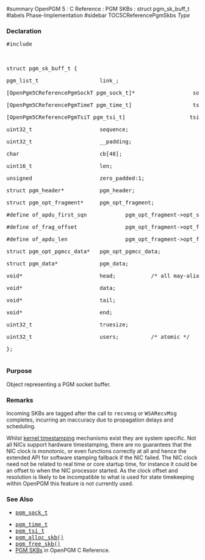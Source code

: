 ﻿#summary OpenPGM 5 : C Reference : PGM SKBs : struct pgm\_sk\_buff\_t
#labels Phase-Implementation
#sidebar TOC5CReferencePgmSkbs
_Type_
### Declaration ###
<pre>
#include <pgm/pgm.h><br>
<br>
struct pgm_sk_buff_t {<br>
pgm_list_t                   link_;<br>
[OpenPgm5CReferencePgmSockT pgm_sock_t]*                  sock;<br>
[OpenPgm5CReferencePgmTimeT pgm_time_t]                   tstamp;<br>
[OpenPgm5CReferencePgmTsiT pgm_tsi_t]                    tsi;<br>
uint32_t                     sequence;<br>
uint32_t                     __padding;<br>
char                         cb[48];<br>
uint16_t                     len;<br>
unsigned                     zero_padded:1;<br>
struct pgm_header*           pgm_header;<br>
struct pgm_opt_fragment*     pgm_opt_fragment;<br>
#define of_apdu_first_sqn            pgm_opt_fragment->opt_sqn<br>
#define of_frag_offset               pgm_opt_fragment->opt_frag_off<br>
#define of_apdu_len                  pgm_opt_fragment->opt_frag_len<br>
struct pgm_opt_pgmcc_data*   pgm_opt_pgmcc_data;<br>
struct pgm_data*             pgm_data;<br>
void*                        head;           /* all may-alias */<br>
void*                        data;<br>
void*                        tail;<br>
void*                        end;<br>
uint32_t                     truesize;<br>
uint32_t                     users;          /* atomic */<br>
};<br>
</pre>

### Purpose ###
Object representing a PGM socket buffer.


### Remarks ###
Incoming SKBs are tagged after the call to <tt>recvmsg</tt> or <tt>WSARecvMsg</tt> completes, incurring an inaccuracy due to propagation delays and scheduling.

Whilst [kernel timestamping](http://lwn.net/Articles/325929/) mechanisms exist they are system specific.  Not all NICs support hardware timestamping, there are no guarantees that the NIC clock is monotonic, or even functions correctly at all and hence the extended API for software stamping fallback if the NIC failed.  The NIC clock need not be related to real time or core startup time, for instance it could be an offset to when the NIC processor started.  As the clock offset and resolution is likely to be incompatible to what is used for state timekeeping within OpenPGM this feature is not currently used.

### See Also ###
  * <tt><a href='OpenPgm5CReferencePgmSockT.md'>pgm_sock_t</a></tt><br>
<ul><li><tt><a href='OpenPgm5CReferencePgmTimeT.md'>pgm_time_t</a></tt><br>
</li><li><tt><a href='OpenPgm5CReferencePgmTsiT.md'>pgm_tsi_t</a></tt><br>
</li><li><tt><a href='OpenPgm5CReferencePgmAllocSkb.md'>pgm_alloc_skb()</a></tt><br>
</li><li><tt><a href='OpenPgm5CReferencePgmAllocSkb.md'>pgm_free_skb()</a></tt><br>
</li><li><a href='OpenPgm5CReferencePgmSkbs.md'>PGM SKBs</a> in OpenPGM C Reference.